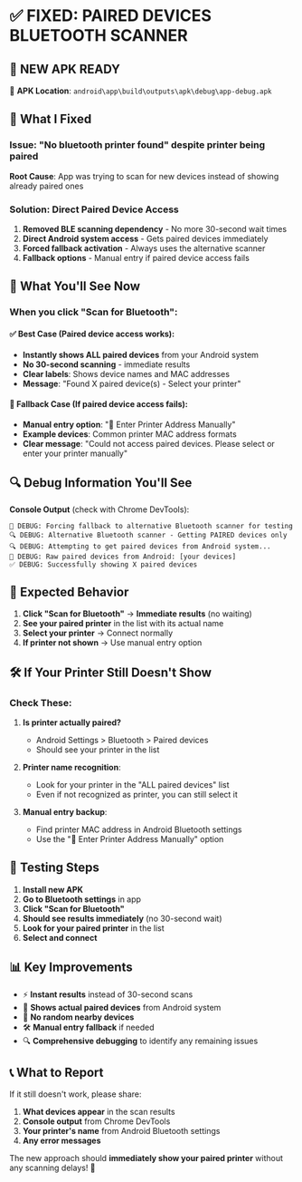 # ✅ FIXED: PAIRED DEVICES BLUETOOTH SCANNER

## 🚀 **NEW APK READY**

📍 **APK Location**: `android\app\build\outputs\apk\debug\app-debug.apk`

## 🔧 **What I Fixed**

### Issue: "No bluetooth printer found" despite printer being paired
**Root Cause**: App was trying to scan for new devices instead of showing already paired ones

### Solution: Direct Paired Device Access
1. **Removed BLE scanning dependency** - No more 30-second wait times
2. **Direct Android system access** - Gets paired devices immediately  
3. **Forced fallback activation** - Always uses the alternative scanner
4. **Fallback options** - Manual entry if paired device access fails

## 📱 **What You'll See Now**

### When you click "Scan for Bluetooth":

#### ✅ **Best Case** (Paired device access works):
- **Instantly shows ALL paired devices** from your Android system
- **No 30-second scanning** - immediate results
- **Clear labels**: Shows device names and MAC addresses
- **Message**: "Found X paired device(s) - Select your printer"

#### 🔄 **Fallback Case** (If paired device access fails):
- **Manual entry option**: "📝 Enter Printer Address Manually"
- **Example devices**: Common printer MAC address formats
- **Clear message**: "Could not access paired devices. Please select or enter your printer manually"

## 🔍 **Debug Information You'll See**

**Console Output** (check with Chrome DevTools):
```
🔄 DEBUG: Forcing fallback to alternative Bluetooth scanner for testing
🔍 DEBUG: Alternative Bluetooth scanner - Getting PAIRED devices only
🔍 DEBUG: Attempting to get paired devices from Android system...
📱 DEBUG: Raw paired devices from Android: [your devices]
✅ DEBUG: Successfully showing X paired devices
```

## 🎯 **Expected Behavior**

1. **Click "Scan for Bluetooth"** → **Immediate results** (no waiting)
2. **See your paired printer** in the list with its actual name
3. **Select your printer** → Connect normally
4. **If printer not shown** → Use manual entry option

## 🛠️ **If Your Printer Still Doesn't Show**

### Check These:
1. **Is printer actually paired?** 
   - Android Settings > Bluetooth > Paired devices
   - Should see your printer in the list

2. **Printer name recognition**:
   - Look for your printer in the "ALL paired devices" list
   - Even if not recognized as printer, you can still select it

3. **Manual entry backup**:
   - Find printer MAC address in Android Bluetooth settings
   - Use the "📝 Enter Printer Address Manually" option

## 🧪 **Testing Steps**

1. **Install new APK**
2. **Go to Bluetooth settings** in app
3. **Click "Scan for Bluetooth"** 
4. **Should see results immediately** (no 30-second wait)
5. **Look for your paired printer** in the list
6. **Select and connect**

## 📊 **Key Improvements**

- ⚡ **Instant results** instead of 30-second scans
- 📱 **Shows actual paired devices** from Android system
- 🎯 **No random nearby devices** 
- 🛠️ **Manual entry fallback** if needed
- 🔍 **Comprehensive debugging** to identify any remaining issues

## 📞 **What to Report**

If it still doesn't work, please share:
1. **What devices appear** in the scan results
2. **Console output** from Chrome DevTools  
3. **Your printer's name** from Android Bluetooth settings
4. **Any error messages**

The new approach should **immediately show your paired printer** without any scanning delays! 🎉
